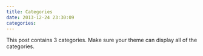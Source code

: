 ```yaml
---
title: Categories
date: 2013-12-24 23:30:09
categories:
---
```


This post contains 3 categories. Make sure your theme can display all of the categories.
